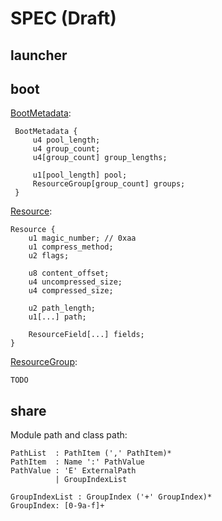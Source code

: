 # SPEC (Draft)

## launcher

## boot

[BootMetadata](boot/src/main/java/org/glavo/japp/boot/JAppBootMetadata.java):

```
 BootMetadata {
     u4 pool_length;
     u4 group_count;
     u4[group_count] group_lengths;
 
     u1[pool_length] pool;
     ResourceGroup[group_count] groups;
 }
```

[Resource](boot/src/main/java/org/glavo/japp/boot/JAppResource.java):

```
Resource {
    u1 magic_number; // 0xaa
    u1 compress_method;
    u2 flags;
    
    u8 content_offset;
    u4 uncompressed_size;
    u4 compressed_size;
    
    u2 path_length;
    u1[...] path;  
    
    ResourceField[...] fields;
}
```

[ResourceGroup](boot/src/main/java/org/glavo/japp/boot/JAppResourceGroup.java):

```
TODO
```

## share

Module path and class path:

```
PathList  : PathItem (',' PathItem)*
PathItem  : Name ':' PathValue
PathValue : 'E' ExternalPath 
          | GroupIndexList

GroupIndexList : GroupIndex ('+' GroupIndex)*
GroupIndex: [0-9a-f]+ 
```
